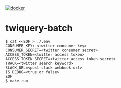 [![docker](https://img.shields.io/badge/docker-0.1.0-blue.svg)](https://hub.docker.com/r/nnao45/twiquery-batch/tags)

# twiquery-batch

```shell
$ cat <<EOF > ./.env                                                                                                                                        CONSUMER_KEY: <twitter consumer key>
CONSUMER_SECRET=<twitter consumer secret>
ACCESS_TOKEN=<twitter access token>
ACCESS_TOKEN_SECRET=<twitter access token secret>
TRACK=<twitter search keyword>
SLACK_URL=<post slack webhook url>
IS_DEBUG=<true or false>
EOF
$ make run
```
